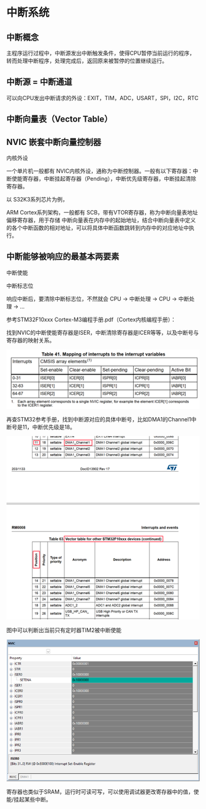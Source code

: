 # 中断系统

## 中断概念

主程序运行过程中，中断源发出中断触发条件，使得CPU暂停当前运行的程序，转而处理中断程序，处理完成后，返回原来被暂停的位置继续运行。

## 中断源 = 中断通道

可以向CPU发出中断请求的外设：EXIT，TIM，ADC，USART，SPI，I2C，RTC





## 中断向量表（Vector Table）

## NVIC 嵌套中断向量控制器

内核外设



一个单片机一般都有 NVIC内核外设，通称为中断控制器。一般有以下寄存器：中断使能寄存器，中断挂起寄存器（Pending），中断优先级寄存器，中断挂起清除寄存器。

以 S32K3系列芯片为例，

ARM Cortex系列架构，一般都有 SCB，带有VTOR寄存器，称为中断向量表地址偏移寄存器，用于存储 中断向量表在内存中的起始地址，结合中断向量表中定义的各个中断函数的相对地址，可以将具体中断函数跳转到内存中的对应地址中执行。



## 中断能够被响应的最基本两要素

中断使能

中断标志位

响应中断后，要清除中断标志位，不然就会 CPU -> 中断处理 -> CPU -> 中断处理 -> ...



参考STM32F10xxx Cortex-M3编程手册.pdf（Cortex内核编程手册）：

找到NVIC的中断使能寄存器是ISER，中断清除寄存器是ICER等等，以及中断号与寄存器的映射关系。

![NVIC寄存器中断映射图](./中断系统.assets/NVIC寄存器中断映射图.png)

再查STM32参考手册，找到中断源对应的具体中断号，比如DMA1的Channel1中断号是11，中断优先级是18。

![DMA1的Channel1中断号](./中断系统.assets/DMA1的Channel1中断号.png)



图中可以判断出当前只有定时器TIM2被中断使能


![TIM2被中断使能](./中断系统.assets/TIM2被中断使能.png)



寄存器也类似于SRAM，运行时可读可写，可以使用调试器更改寄存器中的值，使能/挂起某些中断。